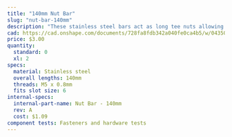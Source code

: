 ```yaml
---
title: "140mm Nut Bar"
slug: "nut-bar-140mm"
description: "These stainless steel bars act as long tee nuts allowing M5 screws to securely mount the two gantry main beams in an XL kit to the gantry joining bracket."
cad: https://cad.onshape.com/documents/728fa8fdb342a040fe0ca4b5/w/0435033a7c78b02e71d0f721/e/365a491364db5649e674aa33?configuration=List_iC4WP71dhggBbB%3D_20mm&renderMode=0&uiState=6255074c50f84e1a8d3b8204
price: $3.00
quantity:
  standard: 0
  xl: 2
specs:
  material: Stainless steel
  overall lengths: 140mm
  threads: M5 x 0.8mm
  fits slot size: 6
internal-specs:
  internal-part-name: Nut Bar - 140mm
  rev: A
  cost: $1.09
component tests: Fasteners and hardware tests
---
```

